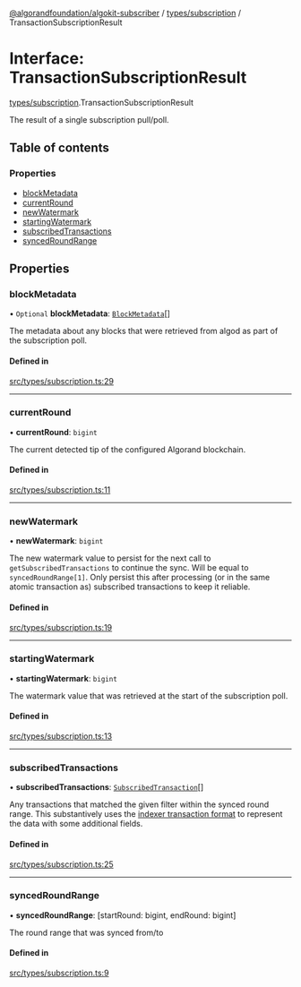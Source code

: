 [@algorandfoundation/algokit-subscriber](../README.md) / [types/subscription](../modules/types_subscription.md) / TransactionSubscriptionResult

# Interface: TransactionSubscriptionResult

[types/subscription](../modules/types_subscription.md).TransactionSubscriptionResult

The result of a single subscription pull/poll.

## Table of contents

### Properties

- [blockMetadata](types_subscription.TransactionSubscriptionResult.md#blockmetadata)
- [currentRound](types_subscription.TransactionSubscriptionResult.md#currentround)
- [newWatermark](types_subscription.TransactionSubscriptionResult.md#newwatermark)
- [startingWatermark](types_subscription.TransactionSubscriptionResult.md#startingwatermark)
- [subscribedTransactions](types_subscription.TransactionSubscriptionResult.md#subscribedtransactions)
- [syncedRoundRange](types_subscription.TransactionSubscriptionResult.md#syncedroundrange)

## Properties

### blockMetadata

• `Optional` **blockMetadata**: [`BlockMetadata`](types_subscription.BlockMetadata.md)[]

The metadata about any blocks that were retrieved from algod as part
of the subscription poll.

#### Defined in

[src/types/subscription.ts:29](https://github.com/lempira/algokit-subscriber-ts/blob/main/src/types/subscription.ts#L29)

___

### currentRound

• **currentRound**: `bigint`

The current detected tip of the configured Algorand blockchain.

#### Defined in

[src/types/subscription.ts:11](https://github.com/lempira/algokit-subscriber-ts/blob/main/src/types/subscription.ts#L11)

___

### newWatermark

• **newWatermark**: `bigint`

The new watermark value to persist for the next call to
`getSubscribedTransactions` to continue the sync.
Will be equal to `syncedRoundRange[1]`. Only persist this
after processing (or in the same atomic transaction as)
subscribed transactions to keep it reliable.

#### Defined in

[src/types/subscription.ts:19](https://github.com/lempira/algokit-subscriber-ts/blob/main/src/types/subscription.ts#L19)

___

### startingWatermark

• **startingWatermark**: `bigint`

The watermark value that was retrieved at the start of the subscription poll.

#### Defined in

[src/types/subscription.ts:13](https://github.com/lempira/algokit-subscriber-ts/blob/main/src/types/subscription.ts#L13)

___

### subscribedTransactions

• **subscribedTransactions**: [`SubscribedTransaction`](../classes/types_subscription.SubscribedTransaction.md)[]

Any transactions that matched the given filter within
the synced round range. This substantively uses the [indexer transaction
format](https://developer.algorand.org/docs/rest-apis/indexer/#transaction)
to represent the data with some additional fields.

#### Defined in

[src/types/subscription.ts:25](https://github.com/lempira/algokit-subscriber-ts/blob/main/src/types/subscription.ts#L25)

___

### syncedRoundRange

• **syncedRoundRange**: [startRound: bigint, endRound: bigint]

The round range that was synced from/to

#### Defined in

[src/types/subscription.ts:9](https://github.com/lempira/algokit-subscriber-ts/blob/main/src/types/subscription.ts#L9)
